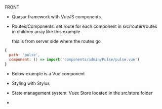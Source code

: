 FRONT 

* Quasar framework with VueJS components

* Routes/Components: set route for each component in src/router/routes in children array like this example

  this is from server side where the routes go

```javascript
{
  path: 'pulse',
  component: () => import('components/admin/Pulse/pulse.vue')
}
```

* Below example is a Vue component

  

* Styling with Stylus 

* State management system: Vuex Store located in the src/store folder

* 

